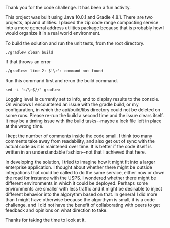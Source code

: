 Thank you for the code challenge. It has been a fun activity.

This project was built using Java 10.0.1 and Gradle 4.8.1. There are two projects, api and utilities. I placed the zip code range compacting service into a more general address utilities package because that is probably how I would organize it in a real world environment.

To build the solution and run the unit tests, from the root directory.

    ./gradlew clean build

If that throws an error

    ./gradlew: line 2: $'\r': command not found

Run this command first and rerun the build command.

    sed -i 's/\r$//' gradlew

Logging level is currently set to info, and to display results to the console. On windows I encountered an issue with the gradle build, or my configuration, in which the api/build/libs directory could not be deleted on some runs. Please re-run the build a second time and the issue clears itself. It may be a timing issue with the build tasks--maybe a lock file left in place at the wrong time.

I kept the number of comments inside the code small. I think too many comments take away from readability, and also get out of sync with the actual code as it is maintened over time. It is better if the code itself is written in an understandable fashion--not that I achieved that here.

In developing the solution, I tried to imagine how it might fit into a larger enterprise application. I thought about whether there might be outside integrations that could be called to do the same service, either now or down the road for instance with the USPS. I wondered whether there might be different environments in which it could be deployed. Perhaps some environments are smaller with less traffic and it might be desirable to inject different behavior into the algorythm based on that. In general I did more than I might have otherwise because the algorthym is small, it is a code challenge, and I did not have the benefit of collaborating with peers to get feedback and opinions on what direction to take.

Thanks for taking the time to look at it.
